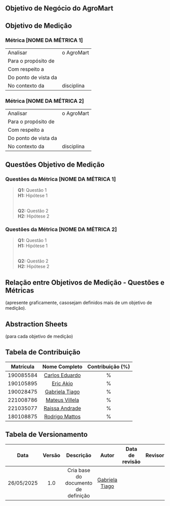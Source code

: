 ## Objetivo de Negócio do **AgroMart**

## Objetivo de Medição

### Métrica [NOME DA MÉTRICA 1]

|                      |            |
| -------------------- | ---------- |
| Analisar             | o AgroMart |
| Para o propósito de  |            |
| Com respeito a       |            |
| Do ponto de vista da |            |
| No contexto da       | disciplina |

### Métrica [NOME DA MÉTRICA 2]

|                      |            |
| -------------------- | ---------- |
| Analisar             | o AgroMart |
| Para o propósito de  |            |
| Com respeito a       |            |
| Do ponto de vista da |            |
| No contexto da       | disciplina |

## Questões Objetivo de Medição

### Questões da Métrica [NOME DA MÉTRICA 1]

> **Q1:** Questão 1
> <br> **H1:** Hipótese 1
>
> <br> **Q2:** Questão 2
> <br> **H2:** Hipótese 2

### Questões da Métrica [NOME DA MÉTRICA 2]

> **Q1:** Questão 1
> <br> **H1:** Hipótese 1
>
> <br> **Q2:** Questão 2
> <br> **H2:** Hipótese 2

## Relação entre Objetivos de Medição - Questões e Métricas

(apresente graficamente, casosejam definidos mais de um objetivo de medição).

## Abstraction Sheets

(para cada objetivo de medição)

## Tabela de Contribuição

| Matrícula |                           Nome Completo                            | Contribuição (%) |
| :-------: | :----------------------------------------------------------------: | :--------------: |
| 190085584 | [Carlos Eduardo](https://github.com/CarlosEduardoMendesdeMesquita) |        %         |
| 190105895 |             [Eric Akio](https://github.com/eric-kingu)             |        %         |
| 190028475 |         [Gabriela Tiago](https://github.com/GabrielaTiago)         |        %         |
| 221008786 |          [Mateus Villela](https://github.com/MVConsorte)           |        %         |
| 221035077 |        [Raissa Andrade](https://github.com/RaissaAndradeS)         |        %         |
| 180108875 |         [Rodrigo Mattos](https://github.com/Rodrigomfab88)         |        %         |

## Tabela de Versionamento

|    Data    | Versão |              Descrição              |                       Autor                        | Data de revisão | Revisor |
| :--------: | :----: | :---------------------------------: | :------------------------------------------------: | :-------------: | :-----: |
| 26/05/2025 |  1.0   | Cria base do documento de definição | [Gabriela Tiago](https://github.com/GabrielaTiago) |                 |         |
